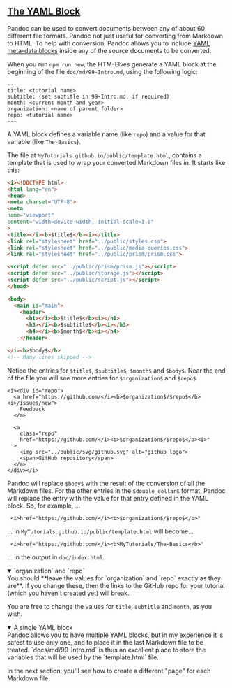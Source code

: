 <!-- YAML -->
<section
id="yaml"
aria-labelledby="yaml"
data-item="4. The YAML Block"
>
<h2><a href="#yaml">The YAML Block</a></h2>

Pandoc can be used to convert documents between any of about 60 different file formats. Pandoc not just useful for converting from Markdown to HTML. To help with conversion, Pandoc allows you to include [YAML meta-data blocks](https://pandoc.org/chunkedhtml-demo/8.10-metadata-blocks.html#extension-yaml_metadata_block) inside any of the source documents to be converted.

When you run `npm run new`, the HTM-Elves generate a YAML block at the beginning of the file `doc/md/99-Intro.md`, using the following logic:

```yaml-#
---
title: <tutorial name>
subtitle: (set subtitle in 99-Intro.md, if required)
month: <current month and year>
organization: <name of parent folder>
repo: <tutorial name>
---
```

A YAML block defines a variable name (like `repo`) and a value for that variable (like `The-Basics`). 

The file at `MyTutorials.github.io/public/template.html`, contains a template that is used to wrap your converted Markdown files in. It starts like this:


```html
<i><!DOCTYPE html>
<html lang="en">
<head>
<meta charset="UTF-8">
<meta
name="viewport"
content="width=device-width, initial-scale=1.0"
>
<title></i><b>$title$</b><i></title>
<link rel="stylesheet" href="../public/styles.css">
<link rel="stylesheet" href="../public/media-queries.css">
<link rel="stylesheet" href="../public/prism/prism.css">

<script defer src="../public/prism/prism.js"></script>
<script defer src="../public/storage.js"></script>
<script defer src="../public/script.js"></script>
</head>

<body>
  <main id="main">
    <header>
      <h1></i><b>$title$</b><i></h1>
      <h3></i><b>$subtitle$</b><i></h3>
      <h4></i><b>$month$</b><i></h4>
    </header>

</i><b>$body$</b>
<!-- Many lines skipped -->
```

Notice the entries for `$title$`, `$subtitle$`, `$month$` and `$body$`. Near the end of the file you will see more entries for `$organization$` and `$repo$`. 

```html-#105
<i><div id="repo">
  <a href="https://github.com/</i><b>$organization$/$repo$</b><i>/issues/new">
    Feedback
  </a>

  <a
    class="repo"
    href="https://github.com/</i><b>$organization$/$repo$</b><i>"
  >
    <img src="../public/svg/github.svg" alt="github logo">
    <span>GitHub repository</span>
  </a>
</div></i>
```

Pandoc will replace `$body$` with the result of the conversion of all the Markdown files. For the other entries in the `$double_dollar$` format, Pandoc will replace the entry with the value for that entry defined in the YAML block. So, for example, ...
```html-#112
 <i>href="https://github.com/</i><b>$organization$/$repo$</b>"
```
... in `MyTutorials.github.io/public/template.html` will become...
```html-#
 <i>href="https://github.com/</i><b>MyTutorials/The-Basics</b>"
 ```
 ... in the output in `doc/index.html`.

<details class="note" open>
<summary>`organization` and `repo`</summary>
You should **leave the values for `organization` and `repo` exactly as they are**. If you change these, then the links to the GitHub repo for your tutorial (which you haven't created yet) will break.

You are free to change the values for `title`, `subtitle` and `month`, as you wish.

</details>

<details class="pivot" open>
<summary>A single YAML block</summary>
Pandoc allows you to have multiple YAML blocks, but in my experience it is safest to use only one, and to place it in the last Markdown file to be treated. `docs/md/99-Intro.md` is thus an excellent place to store the variables that will be used by the `template.html` file.

In the next section, you'll see how to create a different "page" for each Markdown file.

</details>
</section>